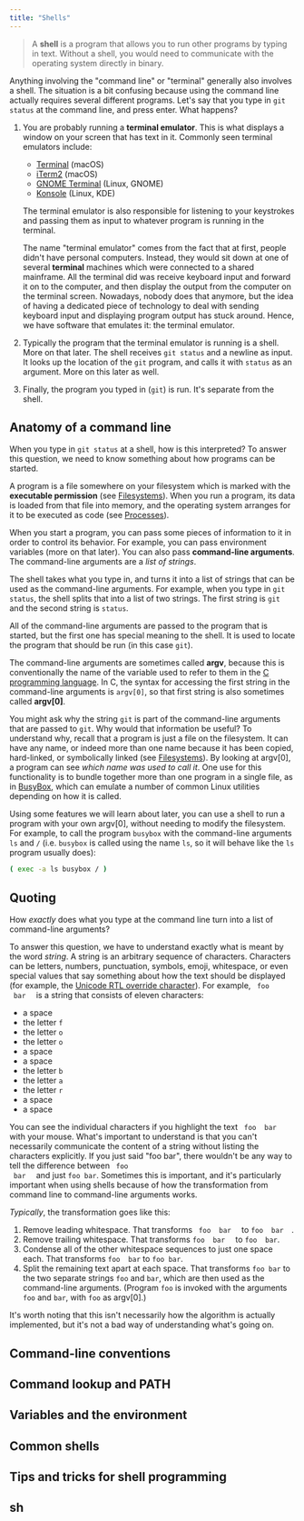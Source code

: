 ```yaml
---
title: "Shells"
---
```


> A **shell** is a program that allows you to run other programs by
> typing in text. Without a shell, you would need to communicate with
> the operating system directly in binary.

Anything involving the "command line" or "terminal" generally also
involves a shell. The situation is a bit confusing because using the
command line actually requires several different programs. Let's say
that you type in `git status` at the command line, and press enter.
What happens?

1. You are probably running a **terminal emulator**. This is what
   displays a window on your screen that has text in it. Commonly seen
   terminal emulators include:
   * [Terminal](https://support.apple.com/guide/terminal/welcome/mac)
     (macOS)
   * [iTerm2](https://www.iterm2.com/) (macOS)
   * [GNOME
     Terminal](https://help.gnome.org/users/gnome-terminal/stable/)
     (Linux, GNOME)
   * [Konsole](https://konsole.kde.org/) (Linux, KDE)

   The terminal emulator is also responsible for listening to your
   keystrokes and passing them as input to whatever program is running
   in the terminal.

   The name "terminal emulator" comes from the fact that at first,
   people didn't have personal computers. Instead, they would sit down
   at one of several **terminal** machines which were connected to a
   shared mainframe. All the terminal did was receive keyboard input
   and forward it on to the computer, and then display the output from
   the computer on the terminal screen. Nowadays, nobody does that
   anymore, but the idea of having a dedicated piece of technology to
   deal with sending keyboard input and displaying program output has
   stuck around. Hence, we have software that emulates it: the
   terminal emulator.

2. Typically the program that the terminal emulator is running is a
   shell. More on that later. The shell receives `git status` and a
   newline as input. It looks up the location of the `git` program,
   and calls it with `status` as an argument. More on this later as
   well.

3. Finally, the program you typed in (`git`) is run. It's separate
   from the shell.

## Anatomy of a command line

When you type in `git status` at a shell, how is this interpreted? To
answer this question, we need to know something about how programs can
be started.

A program is a file somewhere on your filesystem which is marked with
the **executable permission** (see [Filesystems](../filesystems/)).
When you run a program, its data is loaded from that file into memory,
and the operating system arranges for it to be executed as code (see
[Processes](../processes/)).

When you start a program, you can pass some pieces of information to
it in order to control its behavior. For example, you can pass
environment variables (more on that later). You can also pass
**command-line arguments**. The command-line arguments are a *list of
strings*.

The shell takes what you type in, and turns it into a list of strings
that can be used as the command-line arguments. For example, when you
type in `git status`, the shell splits that into a list of two
strings. The first string is `git` and the second string is `status`.

All of the command-line arguments are passed to the program that is
started, but the first one has special meaning to the shell. It is
used to locate the program that should be run (in this case `git`).

The command-line arguments are sometimes called **argv**, because this
is conventionally the name of the variable used to refer to them in
the [C programming
language](https://en.wikipedia.org/wiki/C_(programming_language)). In
C, the syntax for accessing the first string in the command-line
arguments is `argv[0]`, so that first string is also sometimes called
**argv\[0\]**.

You might ask why the string `git` is part of the command-line
arguments that are passed to `git`. Why would that information be
useful? To understand why, recall that a program is just a file on the
filesystem. It can have any name, or indeed more than one name because
it has been copied, hard-linked, or symbolically linked (see
[Filesystems](../filesystems/)). By looking at argv\[0\], a program can
see *which name was used to call it*. One use for this functionality
is to bundle together more than one program in a single file, as in
[BusyBox](https://busybox.net/), which can emulate a number of common
Linux utilities depending on how it is called.

Using some features we will learn about later, you can use a shell to
run a program with your own argv\[0\], without needing to modify the
filesystem. For example, to call the program `busybox` with the
command-line arguments `ls` and `/` (i.e. `busybox` is called using
the name `ls`, so it will behave like the `ls` program usually does):

```sh
( exec -a ls busybox / )
```

## Quoting

How *exactly* does what you type at the command line turn into a list
of command-line arguments?

To answer this question, we have to understand exactly what is meant
by the word *string*. A string is an arbitrary sequence of characters.
Characters can be letters, numbers, punctuation, symbols, emoji,
whitespace, or even special values that say something about how the
text should be displayed (for example, the [Unicode RTL override
character](https://en.wikipedia.org/wiki/Right-to-left_mark)). For
example, <code>&nbsp;foo &nbsp;bar&nbsp;&nbsp;</code> is a string that
consists of eleven characters:

* a space
* the letter `f`
* the letter `o`
* the letter `o`
* a space
* a space
* the letter `b`
* the letter `a`
* the letter `r`
* a space
* a space

You can see the individual characters if you highlight the text
<code>&nbsp;foo &nbsp;bar&nbsp;&nbsp;</code> with your mouse. What's
important to understand is that you can't necessarily communicate the
content of a string without listing the characters explicitly. If you
just said "foo bar", there wouldn't be any way to tell the difference
between <code>&nbsp;foo &nbsp;bar&nbsp;&nbsp;</code> and just `foo
bar`. Sometimes this is important, and it's particularly important
when using shells because of how the transformation from command line
to command-line arguments works.

*Typically*, the transformation goes like this:

1. Remove leading whitespace. That transforms <code>&nbsp;foo
   &nbsp;bar&nbsp;&nbsp;</code> to <code>foo
   &nbsp;bar&nbsp;&nbsp;</code>.
2. Remove trailing whitespace. That transforms <code>foo
   &nbsp;bar&nbsp;&nbsp;</code> to `foo  bar`.
3. Condense all of the other whitespace sequences to just one space
   each. That transforms `foo  bar` to `foo bar`.
4. Split the remaining text apart at each space. That transforms `foo
   bar` to the two separate strings `foo` and `bar`, which are then
   used as the command-line arguments. (Program `foo` is invoked with
   the arguments `foo` and `bar`, with `foo` as argv\[0\].)

It's worth noting that this isn't necessarily how the algorithm is
actually implemented, but it's not a bad way of understanding what's
going on.

## Command-line conventions



## Command lookup and PATH



## Variables and the environment



## Common shells



## Tips and tricks for shell programming



## sh
